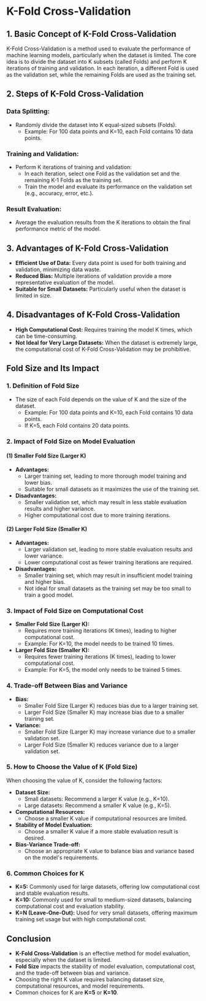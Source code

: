 # K-Fold Cross-Validation

## 1. Basic Concept of K-Fold Cross-Validation

K-Fold Cross-Validation is a method used to evaluate the performance of machine learning models, particularly when the dataset is limited. The core idea is to divide the dataset into K subsets (called Folds) and perform K iterations of training and validation. In each iteration, a different Fold is used as the validation set, while the remaining Folds are used as the training set.

## 2. Steps of K-Fold Cross-Validation

### Data Splitting:
- Randomly divide the dataset into K equal-sized subsets (Folds).
  - Example: For 100 data points and K=10, each Fold contains 10 data points.

### Training and Validation:
- Perform K iterations of training and validation:
  - In each iteration, select one Fold as the validation set and the remaining K-1 Folds as the training set.
  - Train the model and evaluate its performance on the validation set (e.g., accuracy, error, etc.).

### Result Evaluation:
- Average the evaluation results from the K iterations to obtain the final performance metric of the model.

## 3. Advantages of K-Fold Cross-Validation

- **Efficient Use of Data:** Every data point is used for both training and validation, minimizing data waste.
- **Reduced Bias:** Multiple iterations of validation provide a more representative evaluation of the model.
- **Suitable for Small Datasets:** Particularly useful when the dataset is limited in size.

## 4. Disadvantages of K-Fold Cross-Validation

- **High Computational Cost:** Requires training the model K times, which can be time-consuming.
- **Not Ideal for Very Large Datasets:** When the dataset is extremely large, the computational cost of K-Fold Cross-Validation may be prohibitive.

## Fold Size and Its Impact

### 1. Definition of Fold Size
- The size of each Fold depends on the value of K and the size of the dataset.
  - Example: For 100 data points and K=10, each Fold contains 10 data points.
  - If K=5, each Fold contains 20 data points.

### 2. Impact of Fold Size on Model Evaluation

#### (1) Smaller Fold Size (Larger K)
- **Advantages:**
  - Larger training set, leading to more thorough model training and lower bias.
  - Suitable for small datasets as it maximizes the use of the training set.
- **Disadvantages:**
  - Smaller validation set, which may result in less stable evaluation results and higher variance.
  - Higher computational cost due to more training iterations.

#### (2) Larger Fold Size (Smaller K)
- **Advantages:**
  - Larger validation set, leading to more stable evaluation results and lower variance.
  - Lower computational cost as fewer training iterations are required.
- **Disadvantages:**
  - Smaller training set, which may result in insufficient model training and higher bias.
  - Not ideal for small datasets as the training set may be too small to train a good model.

### 3. Impact of Fold Size on Computational Cost
- **Smaller Fold Size (Larger K):**
  - Requires more training iterations (K times), leading to higher computational cost.
  - Example: For K=10, the model needs to be trained 10 times.
- **Larger Fold Size (Smaller K):**
  - Requires fewer training iterations (K times), leading to lower computational cost.
  - Example: For K=5, the model only needs to be trained 5 times.

### 4. Trade-off Between Bias and Variance
- **Bias:**
  - Smaller Fold Size (Larger K) reduces bias due to a larger training set.
  - Larger Fold Size (Smaller K) may increase bias due to a smaller training set.
- **Variance:**
  - Smaller Fold Size (Larger K) may increase variance due to a smaller validation set.
  - Larger Fold Size (Smaller K) reduces variance due to a larger validation set.

### 5. How to Choose the Value of K (Fold Size)
When choosing the value of K, consider the following factors:
- **Dataset Size:**
  - Small datasets: Recommend a larger K value (e.g., K=10).
  - Large datasets: Recommend a smaller K value (e.g., K=5).
- **Computational Resources:**
  - Choose a smaller K value if computational resources are limited.
- **Stability of Model Evaluation:**
  - Choose a smaller K value if a more stable evaluation result is desired.
- **Bias-Variance Trade-off:**
  - Choose an appropriate K value to balance bias and variance based on the model's requirements.

### 6. Common Choices for K
- **K=5:** Commonly used for large datasets, offering low computational cost and stable evaluation results.
- **K=10:** Commonly used for small to medium-sized datasets, balancing computational cost and evaluation stability.
- **K=N (Leave-One-Out):** Used for very small datasets, offering maximum training set usage but with high computational cost.

## Conclusion
- **K-Fold Cross-Validation** is an effective method for model evaluation, especially when the dataset is limited.
- **Fold Size** impacts the stability of model evaluation, computational cost, and the trade-off between bias and variance.
- Choosing the right K value requires balancing dataset size, computational resources, and model requirements.
- Common choices for K are **K=5** or **K=10**.